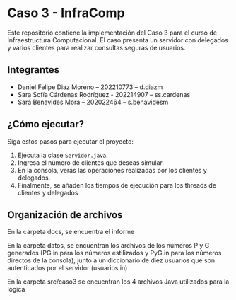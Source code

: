# Caso 3 - InfraComp

Este repositorio contiene la implementación del Caso 3 para el curso de Infraestructura Computacional. El caso presenta un servidor con delegados y varios clientes para realizar consultas seguras de usuarios.

## Integrantes

- Daniel Felipe Diaz Moreno – 202210773 – d.diazm
- Sara Sofía Cárdenas Rodríguez - 202214907 – ss.cardenas
- Sara Benavides Mora – 202022464 – s.benavidesm

## ¿Cómo ejecutar?

Siga estos pasos para ejecutar el proyecto:

1. Ejecuta la clase `Servidor.java`.
2. Ingresa el número de clientes que deseas simular.
3. En la consola, verás las operaciones realizadas por los clientes y delegados.
4. Finalmente, se añaden los tiempos de ejecución para los threads de clientes y delegados

## Organización de archivos

En la carpeta docs, se encuentra el informe

En la carpeta datos, se encuentran los archivos de los números P y G generados (PG.in para los números estilizados y PyG.in para los números directos de la consola), junto a un diccionario de diez usuarios que son autenticados por el servidor (usuarios.in)

En la carpeta src/caso3 se encuentran los 4 archivos Java utilizados para la lógica
